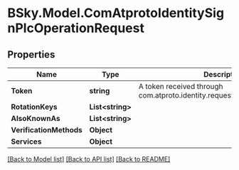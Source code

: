 # BSky.Model.ComAtprotoIdentitySignPlcOperationRequest

## Properties

Name | Type | Description | Notes
------------ | ------------- | ------------- | -------------
**Token** | **string** | A token received through com.atproto.identity.requestPlcOperationSignature | [optional] 
**RotationKeys** | **List&lt;string&gt;** |  | [optional] 
**AlsoKnownAs** | **List&lt;string&gt;** |  | [optional] 
**VerificationMethods** | **Object** |  | [optional] 
**Services** | **Object** |  | [optional] 

[[Back to Model list]](../README.md#documentation-for-models) [[Back to API list]](../README.md#documentation-for-api-endpoints) [[Back to README]](../README.md)

